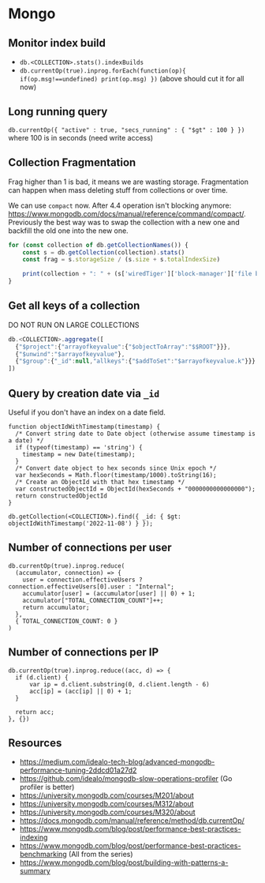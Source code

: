 # Mongo

## Monitor index build

- `db.<COLLECTION>.stats().indexBuilds`
- `db.currentOp(true).inprog.forEach(function(op){ if(op.msg!==undefined) print(op.msg) })` (above should cut it for all now)

## Long running query

`db.currentOp({ "active" : true, "secs_running" : { "$gt" : 100 } })` where 100 is in seconds (need write access)

## Collection Fragmentation

Frag higher than 1 is bad, it means we are wasting storage. Fragmentation can happen when mass deleting stuff from collections or over time.

We can use `compact` now. After 4.4 operation isn't blocking anymore: https://www.mongodb.com/docs/manual/reference/command/compact/.
Previously the best way was to swap the collection with a new one and backfill the old one into the new one.

``` js
for (const collection of db.getCollectionNames()) {
    const s = db.getCollection(collection).stats()
    const frag = s.storageSize / (s.size + s.totalIndexSize)

    print(collection + ": " + (s['wiredTiger']['block-manager']['file bytes available for reuse'] / 1024 / 1024 / 1024) + " (frag: " + frag + ")") // frag higher than 1 is bad
}
```

## Get all keys of a collection

DO NOT RUN ON LARGE COLLECTIONS

``` js
db.<COLLECTION>.aggregate([
  {"$project":{"arrayofkeyvalue":{"$objectToArray":"$$ROOT"}}},
  {"$unwind":"$arrayofkeyvalue"},
  {"$group":{"_id":null,"allkeys":{"$addToSet":"$arrayofkeyvalue.k"}}}
])
```

## Query by creation date via `_id`

Useful if you don't have an index on a date field.

```
function objectIdWithTimestamp(timestamp) {
  /* Convert string date to Date object (otherwise assume timestamp is a date) */
  if (typeof(timestamp) == 'string') {
    timestamp = new Date(timestamp);
  }
  /* Convert date object to hex seconds since Unix epoch */
  var hexSeconds = Math.floor(timestamp/1000).toString(16);
  /* Create an ObjectId with that hex timestamp */
  var constructedObjectId = ObjectId(hexSeconds + "0000000000000000");
  return constructedObjectId
}

db.getCollection(<COLLECTION>).find({ _id: { $gt: objectIdWithTimestamp('2022-11-08') } });
```

## Number of connections per user

```
db.currentOp(true).inprog.reduce(
  (accumulator, connection) => {
    user = connection.effectiveUsers ? connection.effectiveUsers[0].user : "Internal";
    accumulator[user] = (accumulator[user] || 0) + 1;
    accumulator["TOTAL_CONNECTION_COUNT"]++;
    return accumulator;
  },
  { TOTAL_CONNECTION_COUNT: 0 }
)
```

## Number of connections per IP

```
db.currentOp(true).inprog.reduce((acc, d) => {
  if (d.client) {
      var ip = d.client.substring(0, d.client.length - 6)
      acc[ip] = (acc[ip] || 0) + 1;
  }

  return acc;
}, {})
```

## Resources

- https://medium.com/idealo-tech-blog/advanced-mongodb-performance-tuning-2ddcd01a27d2
- https://github.com/idealo/mongodb-slow-operations-profiler (Go profiler is better)
- https://university.mongodb.com/courses/M201/about
- https://university.mongodb.com/courses/M312/about
- https://university.mongodb.com/courses/M320/about
- https://docs.mongodb.com/manual/reference/method/db.currentOp/
- https://www.mongodb.com/blog/post/performance-best-practices-indexing
- https://www.mongodb.com/blog/post/performance-best-practices-benchmarking (All from the series)
- https://www.mongodb.com/blog/post/building-with-patterns-a-summary
